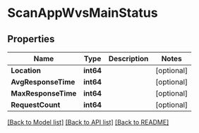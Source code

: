 # ScanAppWvsMainStatus

## Properties

Name | Type | Description | Notes
------------ | ------------- | ------------- | -------------
**Location** | **int64** |  | [optional] 
**AvgResponseTime** | **int64** |  | [optional] 
**MaxResponseTime** | **int64** |  | [optional] 
**RequestCount** | **int64** |  | [optional] 

[[Back to Model list]](../README.md#documentation-for-models) [[Back to API list]](../README.md#documentation-for-api-endpoints) [[Back to README]](../README.md)


